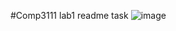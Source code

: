 #Comp3111 lab1 
readme task
![image](https://github.com/chunglk/Comp3111LEx/assets/69510745/ffdc924a-1e71-418c-af9a-6db08b8aebae)
